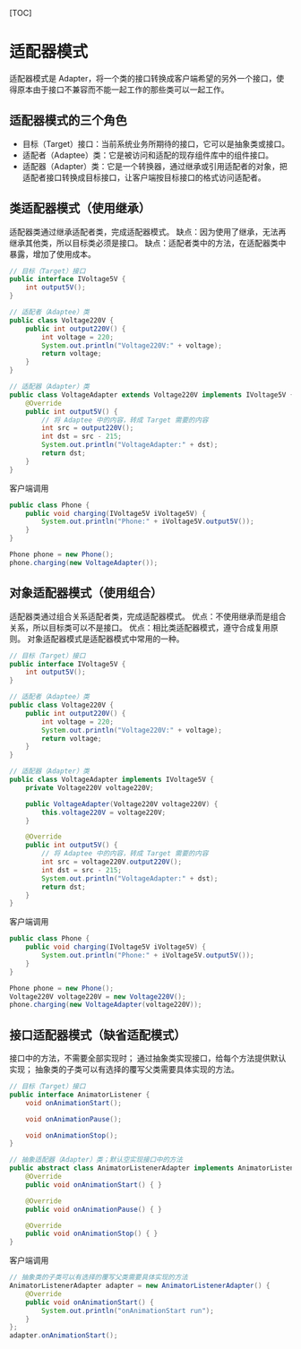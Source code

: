 [TOC]

# 适配器模式

适配器模式是 Adapter，将一个类的接口转换成客户端希望的另外一个接口，使得原本由于接口不兼容而不能一起工作的那些类可以一起工作。

## 适配器模式的三个角色

- 目标（Target）接口：当前系统业务所期待的接口，它可以是抽象类或接口。
- 适配者（Adaptee）类：它是被访问和适配的现存组件库中的组件接口。
- 适配器（Adapter）类：它是一个转换器，通过继承或引用适配者的对象，把适配者接口转换成目标接口，让客户端按目标接口的格式访问适配者。

## 类适配器模式（使用继承）

适配器类通过继承适配者类，完成适配器模式。
缺点：因为使用了继承，无法再继承其他类，所以目标类必须是接口。
缺点：适配者类中的方法，在适配器类中暴露，增加了使用成本。

```java
// 目标（Target）接口
public interface IVoltage5V {
    int output5V();
}

// 适配者（Adaptee）类
public class Voltage220V {
    public int output220V() {
        int voltage = 220;
        System.out.println("Voltage220V:" + voltage);
        return voltage;
    }
}

// 适配器（Adapter）类
public class VoltageAdapter extends Voltage220V implements IVoltage5V {
    @Override
    public int output5V() {
        // 将 Adaptee 中的内容，转成 Target 需要的内容
        int src = output220V();
        int dst = src - 215;
        System.out.println("VoltageAdapter:" + dst);
        return dst;
    }
}
```

客户端调用

```java
public class Phone {
    public void charging(IVoltage5V iVoltage5V) {
        System.out.println("Phone:" + iVoltage5V.output5V());
    }
}
```

```java
Phone phone = new Phone();
phone.charging(new VoltageAdapter());
```

## 对象适配器模式（使用组合）

适配器类通过组合关系适配者类，完成适配器模式。
优点：不使用继承而是组合关系，所以目标类可以不是接口。
优点：相比类适配器模式，遵守合成复用原则。
对象适配器模式是适配器模式中常用的一种。

```java
// 目标（Target）接口
public interface IVoltage5V {
    int output5V();
}

// 适配者（Adaptee）类
public class Voltage220V {
    public int output220V() {
        int voltage = 220;
        System.out.println("Voltage220V:" + voltage);
        return voltage;
    }
}

// 适配器（Adapter）类
public class VoltageAdapter implements IVoltage5V {
    private Voltage220V voltage220V;

    public VoltageAdapter(Voltage220V voltage220V) {
        this.voltage220V = voltage220V;
    }

    @Override
    public int output5V() {
        // 将 Adaptee 中的内容，转成 Target 需要的内容
        int src = voltage220V.output220V();
        int dst = src - 215;
        System.out.println("VoltageAdapter:" + dst);
        return dst;
    }
}
```

客户端调用

```java
public class Phone {
    public void charging(IVoltage5V iVoltage5V) {
        System.out.println("Phone:" + iVoltage5V.output5V());
    }
}
```

```java
Phone phone = new Phone();
Voltage220V voltage220V = new Voltage220V();
phone.charging(new VoltageAdapter(voltage220V));
```

## 接口适配器模式（缺省适配模式）

接口中的方法，不需要全部实现时；
通过抽象类实现接口，给每个方法提供默认实现；
抽象类的子类可以有选择的覆写父类需要具体实现的方法。

```java
// 目标（Target）接口
public interface AnimatorListener {
    void onAnimationStart();

    void onAnimationPause();

    void onAnimationStop();
}

// 抽象适配器（Adapter）类；默认空实现接口中的方法
public abstract class AnimatorListenerAdapter implements AnimatorListener {
    @Override
    public void onAnimationStart() { }

    @Override
    public void onAnimationPause() { }

    @Override
    public void onAnimationStop() { }
}
```

客户端调用

```java
// 抽象类的子类可以有选择的覆写父类需要具体实现的方法
AnimatorListenerAdapter adapter = new AnimatorListenerAdapter() {
    @Override
    public void onAnimationStart() {
        System.out.println("onAnimationStart run");
    }
};
adapter.onAnimationStart();
```
